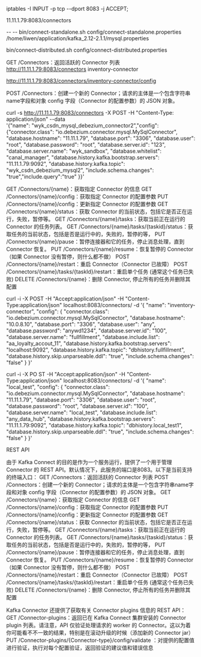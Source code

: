 


iptables -I INPUT -p tcp --dport 8083 -j ACCEPT;


11.11.1.79:8083/connectors

-- -- bin/connect-standalone.sh config/connect-standalone.properties /home/liwen/application/kafka_2.12-2.1.1/mysql.properties

bin/connect-distributed.sh config/connect-distributed.properties 

GET /Connectors：返回活跃的 Connector 列表
http://11.11.1.79:8083/connectors   inventory-connector

http://11.11.1.79:8083/connectors/inventory-connector/config



POST /Connectors：创建一个新的 Connector；请求的主体是一个包含字符串name字段和对象 config 字段（Connector 的配置参数）的 JSON 对象。

curl -s http://11.11.1.79:8083/connectors -X POST -H "Content-Type: application/json" --data \
'{"name": "wyk_csdn_mysql_debezium_connector2","config": {"connector.class": "io.debezium.connector.mysql.MySqlConnector", "database.hostname": "11.11.1.79", "database.port": "3306", "database.user": "root", "database.password": "root", "database.server.id": "123", "database.server.name": "wyk_sandbox", "database.whitelist": "canal_manager", "database.history.kafka.bootstrap.servers": "11.11.1.79:9092", "database.history.kafka.topic": "wyk_csdn_debezium_mysql2", "include.schema.changes": "true","include.query":"true" }}'


GET /Connectors/{name}：获取指定 Connector 的信息
GET /Connectors/{name}/config：获取指定 Connector 的配置参数
PUT /Connectors/{name}/config：更新指定 Connector 的配置参数
GET /Connectors/{name}/status：获取 Connector 的当前状态，包括它是否正在运行，失败，暂停等。
GET /Connectors/{name}/tasks：获取当前正在运行的 Connector 的任务列表。
GET /Connectors/{name}/tasks/{taskid}/status：获取任务的当前状态，包括是否是运行中的，失败的，暂停的等，
PUT /Connectors/{name}/pause：暂停连接器和它的任务，停止消息处理，直到 Connector 恢复。
PUT /Connectors/{name}/resume：恢复暂停的 Connector（如果 Connector 没有暂停，则什么都不做）
POST /Connectors/{name}/restart：重启 Connector（Connector 已故障）
POST /Connectors/{name}/tasks/{taskId}/restart：重启单个任务 (通常这个任务已失败)
DELETE /Connectors/{name}：删除 Connector, 停止所有的任务并删除其配置



curl -i -X POST -H "Accept:application/json" -H "Content-Type:application/json" localhost:8083/connectors/ -d '{
  "name": "inventory-connector",
  "config": {
    "connector.class": "io.debezium.connector.mysql.MySqlConnector",
    "database.hostname": "10.0.8.10",
    "database.port": "3306",
    "database.user": "any",
    "database.password": "anywd1234",
    "database.server.id": "100",
    "database.server.name": "fullfillment",
    "database.include.list": "aa_loyalty_accout_11",
    "database.history.kafka.bootstrap.servers": "localhost:9092",
    "database.history.kafka.topic": "dbhistory.fullfillment",
    "database.history.skip.unparseable.ddl": "true",
    "include.schema.changes": "false"
  }
}'


curl -i -X PO
ST -H "Accept:application/json" -H "Content-Type:application/json" localhost:8083/connectors/ -d '{
  "name": "local_test",
  "config": {
    "connector.class": "io.debezium.connector.mysql.MySqlConnector",
    "database.hostname": "11.11.1.79",
    "database.port": "3306",
    "database.user": "root",
    "database.password": "root",
    "database.server.id": "100",
    "database.server.name": "local_test",
    "database.include.list": "any_data_hub",
    "database.history.kafka.bootstrap.servers": "11.11.1.79:9092",
    "database.history.kafka.topic": "dbhistory.local_test1",
    "database.history.skip.unparseable.ddl": "true",
    "include.schema.changes": "false"
  }
}'



REST API

由于 Kafka Connect 的目的是作为一个服务运行，提供了一个用于管理 Connector 的 REST API。默认情况下，此服务的端口是8083。以下是当前支持的终端入口：
GET /Connectors：返回活跃的 Connector 列表
POST /Connectors：创建一个新的 Connector；请求的主体是一个包含字符串name字段和对象 config 字段（Connector 的配置参数）的 JSON 对象。
GET /Connectors/{name}：获取指定 Connector 的信息
GET /Connectors/{name}/config：获取指定 Connector 的配置参数
PUT /Connectors/{name}/config：更新指定 Connector 的配置参数
GET /Connectors/{name}/status：获取 Connector 的当前状态，包括它是否正在运行，失败，暂停等。
GET /Connectors/{name}/tasks：获取当前正在运行的 Connector 的任务列表。
GET /Connectors/{name}/tasks/{taskid}/status：获取任务的当前状态，包括是否是运行中的，失败的，暂停的等，
PUT /Connectors/{name}/pause：暂停连接器和它的任务，停止消息处理，直到 Connector 恢复。
PUT /Connectors/{name}/resume：恢复暂停的 Connector（如果 Connector 没有暂停，则什么都不做）
POST /Connectors/{name}/restart：重启 Connector（Connector 已故障）
POST /Connectors/{name}/tasks/{taskId}/restart：重启单个任务 (通常这个任务已失败)
DELETE /Connectors/{name}：删除 Connector, 停止所有的任务并删除其配置

 

Kafka Connector 还提供了获取有关 Connector plugins 信息的 REST API：
GET /Connector-plugins：返回已在 Kafka Connect 集群安装的 Connector plugin 列表。请注意，API 仅验证处理请求的 worker 的 Connector。这以为着你可能看不不一致的结果，特别是在滚动升级的时候（添加新的 Connector jar）
PUT /Connector-plugins/{Connector-type}/config/validate ：对提供的配置值进行验证，执行对每个配置验证，返回验证的建议值和错误信息